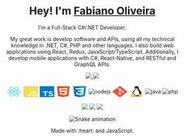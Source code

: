 <div>
  
  <h1 align="center">
    Hey! I'm 
    <a href="https://www.linkedin.com/in/fabianohenriqueoficial//">Fabiano Oliveira</a>
  </h1>
  
  <p align="center">
    I'm a Full-Stack C#/.NET Developer.
    <a href="https://instagram.com/henrikzsilva" target="_blank">
      <img
           width="10%" 
           align="center" 
           valign="middle" 
           target="_blank" 
      />
    </a>  
  </p>
  
  <p align="center">
    My great work is develop software and APIs, using all my technical knowledge in .NET, C#, PHP and other languages. I also build web applications using React, Redux, JavaScript/TypeScript. Additionally, I develop mobile applications with C#, React-Native, and RESTful and GraphQL APIs.
  </p>
  
</div>

<div align="center">
  <a href="https://github.com/fabimhso">
    <img height="150em" src="https://github-readme-stats.vercel.app/api?username=fabimhso&count_private=true&include_all_commits=true&show_icons=true&theme=dracula&hide_border=false&show_owner=true"/>
    <img height="150em" src="https://github-readme-stats.vercel.app/api/top-langs/?username=fabimhso&theme=dracula&hide_border=false&&layout=compact"/>
  </a>
</div>

<div align="center" valign="top"><br>
  <img align="center" alt="React" height="30" width="40" src="https://raw.githubusercontent.com/devicons/devicon/master/icons/react/react-original.svg">
  <img align="center" alt="Js" height="30" width="40" src="https://raw.githubusercontent.com/devicons/devicon/master/icons/javascript/javascript-plain.svg">
  <img align="center" alt="Ts" height="30" width="40" src="https://raw.githubusercontent.com/devicons/devicon/master/icons/typescript/typescript-plain.svg">
  <img align="center" alt="HTML" height="30" width="40" src="https://raw.githubusercontent.com/devicons/devicon/master/icons/html5/html5-original.svg">
  <img align="center" alt="CSS" height="30" width="40" src="https://raw.githubusercontent.com/devicons/devicon/master/icons/css3/css3-original.svg">
  <img align="center" alt="nodejs" height="30" width="40" src="https://cdn.worldvectorlogo.com/logos/nodejs-icon.svg">
  <img align="center" alt="git" height="30" width="40" src="https://raw.githubusercontent.com/devicons/devicon/master/icons/git/git-original.svg">
  <img align="center" alt="linux" height="30" width="40" src="https://raw.githubusercontent.com/devicons/devicon/master/icons/linux/linux-original.svg">
  <img align="center" alt="java" height="30" width="40" src="https://raw.githubusercontent.com/jmnote/z-icons/master/svg/csharp.svg">
  <img align="center" alt="php" height="30" width="40" src="https://raw.githubusercontent.com/jmnote/z-icons/master/svg/php.svg">
</div><br>

<div align="center">
  <a href="www.instagram.com/henrikzsilva/" target="_blank"><img src="https://img.shields.io/badge/-Instagram-%23E4405F?style=for-the-badge&logo=instagram&logoColor=white" target="_blank"></a>
  <a href="https://www.linkedin.com/in/fabianooliveiraoficial/" target="_blank"><img src="https://img.shields.io/badge/-LinkedIn-%230077B5?style=for-the-badge&logo=linkedin&logoColor=white" target="_blank"></a> 
  <a href="mailto:hsofabi05@gmail.com"><img src="https://img.shields.io/badge/-Gmail-%23333?style=for-the-badge&logo=gmail&logoColor=white" target="_blank"></a>
</div>

<div align="center">

  ![Snake animation](https://github.com/danielbped/danielbped/blob/output/github-contribution-grid-snake.svg)
  
</div>

<div align="center">
  <p>Made with :heart: and JavaScript.</p>
</div>

